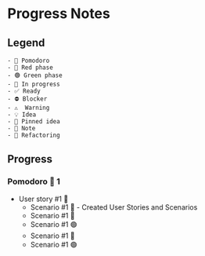 # Progress Notes

## Legend

```
- 🍅 Pomodoro
- 🔴 Red phase
- 🟢 Green phase
- 🚧 In progress
- ✅ Ready
- ⛔ Blocker
- ⚠  Warning
- 💡 Idea
- 📌 Pinned idea
- 📝 Note
- 🔨 Refactoring
```

## Progress

### Pomodoro 🍅 1

- User story #1 🚧
  - Scenario #1 📝 - Created User Stories and Scenarios
  - Scenario #1 🔴
  - Scenario #1 🟢
  - Scenario #1 🔴
  - Scenario #1 🟢
